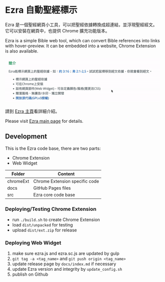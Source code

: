 # Ezra 自動聖經標示

Ezra 是一個聖經網頁小工具，可以把聖經依據轉換成超連結，並浮現聖經經文。
它可以安裝在網頁中，也提供 Chrome 擴充功能版本。

Ezra is a simple Bible web tool, which can convert Bible references into links with hover-preview. 
It can be embedded into a website, Chrome Extension is also available.

![Demo](demo.gif)

請到 [Ezra 主頁](https://kenhung.github.io/Ezra/)看詳細介紹。

Please visit [Ezra main page](https://kenhung.github.io/Ezra/) for details.

## Development

This is the Ezra code base, there are two parts:

* Chrome Extension
* Web Widget

| Folder    | Content                         |
| --------- | ------------------------------- |
| chromeExt | Chrome Extension specific code  |
| docs      | GitHub Pages files              |
| src       | Ezra core code base             |

### Deploying/Testing Chrome Extension

* run `./build.sh` to create Chrome Extension
* load `dist/unpacked` for testing
* upload `dist/ext.zip` for release

### Deploying Web Widget

1. make sure ezra.js and ezra.sc.js are updated by gulp
2. `git tag -a <tag_name>` and `git push origin <tag_name>`
3. update release page by `docs/index.md` if necessary
4. update Ezra version and integrity by `update_config.sh`
5. publish on Github